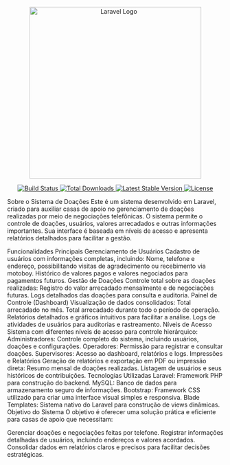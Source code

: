 <p align="center"> <a href="https://laravel.com" target="_blank"> <img src="https://raw.githubusercontent.com/laravel/art/master/logo-lockup/5%20SVG/2%20CMYK/1%20Full%20Color/laravel-logolockup-cmyk-red.svg" width="400" alt="Laravel Logo"> </a> </p> <p align="center"> <a href="https://github.com/laravel/framework/actions"> <img src="https://github.com/laravel/framework/workflows/tests/badge.svg" alt="Build Status"> </a> <a href="https://packagist.org/packages/laravel/framework"> <img src="https://img.shields.io/packagist/dt/laravel/framework" alt="Total Downloads"> </a> <a href="https://packagist.org/packages/laravel/framework"> <img src="https://img.shields.io/packagist/v/laravel/framework" alt="Latest Stable Version"> </a> <a href="https://packagist.org/packages/laravel/framework"> <img src="https://img.shields.io/packagist/l/laravel/framework" alt="License"> </a> </p>
Sobre o Sistema de Doações
Este é um sistema desenvolvido em Laravel, criado para auxiliar casas de apoio no gerenciamento de doações realizadas por meio de negociações telefônicas. O sistema permite o controle de doações, usuários, valores arrecadados e outras informações importantes. Sua interface é baseada em níveis de acesso e apresenta relatórios detalhados para facilitar a gestão.

Funcionalidades Principais
Gerenciamento de Usuários
Cadastro de usuários com informações completas, incluindo:
Nome, telefone e endereço, possibilitando visitas de agradecimento ou recebimento via motoboy.
Histórico de valores pagos e valores negociados para pagamentos futuros.
Gestão de Doações
Controle total sobre as doações realizadas:
Registro do valor arrecadado mensalmente e de negociações futuras.
Logs detalhados das doações para consulta e auditoria.
Painel de Controle (Dashboard)
Visualização de dados consolidados:
Total arrecadado no mês.
Total arrecadado durante todo o período de operação.
Relatórios detalhados e gráficos intuitivos para facilitar a análise.
Logs de atividades de usuários para auditorias e rastreamento.
Níveis de Acesso
Sistema com diferentes níveis de acesso para controle hierárquico:
Administradores: Controle completo do sistema, incluindo usuários, doações e configurações.
Operadores: Permissão para registrar e consultar doações.
Supervisores: Acesso ao dashboard, relatórios e logs.
Impressões e Relatórios
Geração de relatórios e exportação em PDF ou impressão direta:
Resumo mensal de doações realizadas.
Listagem de usuários e seus históricos de contribuições.
Tecnologias Utilizadas
Laravel: Framework PHP para construção do backend.
MySQL: Banco de dados para armazenamento seguro de informações.
Bootstrap: Framework CSS utilizado para criar uma interface visual simples e responsiva.
Blade Templates: Sistema nativo do Laravel para construção de views dinâmicas.
Objetivo do Sistema
O objetivo é oferecer uma solução prática e eficiente para casas de apoio que necessitam:

Gerenciar doações e negociações feitas por telefone.
Registrar informações detalhadas de usuários, incluindo endereços e valores acordados.
Consolidar dados em relatórios claros e precisos para facilitar decisões estratégicas.
